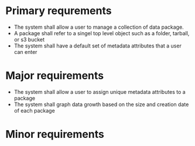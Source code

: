 # Primary requrements
*  The system shall allow a user to manage a collection of data package.
*  A package shall refer to a singel top level object such as a folder, tarball, or s3 bucket
*  The system shall have a default set of metadata attributes that a user can enter
 
# Major requirements
* The system shall allow a user to assign unique metadata attributes to a package
* The system shall graph data growth based on the size and creation date of each package

# Minor requirements

